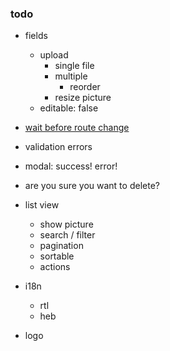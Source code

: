 ### todo

- fields
    - upload
        - single file
        - multiple
            - reorder
        - resize picture
    - editable: false
    
- [wait before route change](https://router.vuejs.org/en/advanced/navigation-guards.html)
- validation errors
- modal: success! error!
- are you sure you want to delete?
- list view
    - show picture
    - search / filter
    - pagination
    - sortable
    - actions
- i18n
    - rtl
    - heb
- logo